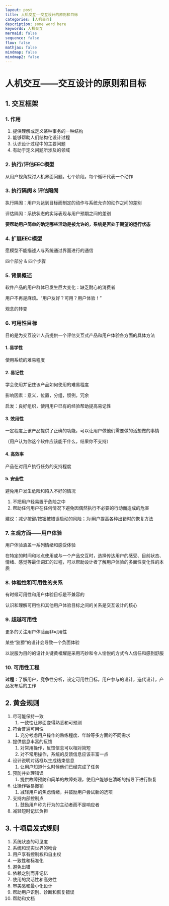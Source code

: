 ```yaml
---
layout: post
title: 人机交互——交互设计的原则和目标
categories: [人机交互]
description: some word here
keywords: 人机交互
mermaid: false
sequence: false
flow: false
mathjax: false
mindmap: false
mindmap2: false
---
```


# 人机交互——交互设计的原则和目标

## 1. 交互框架

### 1. 作用

1. 提供理解或定义某种事务的一种结构
2. 能够帮助人们结构化设计过程
3. 认识设计过程中的主要问题
4. 有助于定义问题所涉及的领域

### 2. 执行/评估EEC模型

从用户视角探讨人机界面问题。七个阶段。每个循环代表一个动作

### 3. 执行隔阂 & 评估隔阂

执行隔阂：用户为达到目标而制定的动作与系统允许的动作之间的差别

评估隔阂：系统状态的实际表现与用户预期之间的差别

**要帮助用户简单的确定哪些活动是被允许的，系统是否处于期望的运行状态**

### 4. 扩展EEC模型

愿模型不能描述人与系统通过界面进行的通信

四个部分 & 四个步骤

### 5. 背景概述

软件产品的用户群体已发生巨大变化：缺乏耐心的消费者

用户不再是麻烦。“用户友好？可用？用户体验！”

观念的转变 

### 6. 可用性目标

目的是为交互设计人员提供一个评估交互式产品和用户体验各方面的具体方法

#### 1. 易学性

使用系统的难易程度

#### 2. 易记性

学会使用并记住该产品如何使用的难易程度

影响因素：意义，位置，分组，惯例，冗余

启发：良好组织，使用用户已有的经验帮助提高易记性

#### 3. 效用性

一定程度上该产品提供了正确的功能，可以让用户做他们需要做的活想做的事情

（用户认为你这个软件应该能干什么，结果你不支持）

#### 4. 高效率

产品在对用户执行任务的支持程度

#### 5. 安全性

避免用户发生危险和陷入不好的情况

1. 不把用户轻易置于危险之中
2. 帮助任何用户在任何情况下避免因偶然执行不必要的行动而造成的危害

建议：减少按键/按钮被错误启动的风险；为i用户提高各种出错时的恢复方法

### 7. 主观方面——用户体验

用户体验涵盖一系列情绪和感受体验

在特定的时间和地点使用或与一个产品交互时，选择传达用户的感受、目前状态、情绪、感觉等最佳词汇的过程，可以帮助设计者了解用户体验的多面性变化性的本质

### 8. 体验性和可用性的关系

有时候可用性和用户体验目标是不兼容的

认识和理解可用性和其他用户体验目标之间的关系是交互设计的核心

### 9. 超越可用性

更多的关注用户体验而非可用性

某些“狡猾”的设计会导致一个负面体验

以说服为目的的设计关键黄祖耀是采用巧妙和令人愉悦的方式令人信任和感到舒服

### 10. 可用性工程

**过程**：了解用户，竞争性分析，设定可用性目标，用户参与的设计，迭代设计，产品发布后的工作

## 2. 黄金规则

1. 尽可能保持一致
   1. 一致性让界面变得熟悉和可预测
2. 符合普遍可用性
   1. 充分考虑用户操作的熟练程度、年龄等多方面的不同需求
3. 提供信息丰富的反馈
   1. 对常用操作，反馈信息可以相对简短
   2. 对不常用操作，系统的反馈信息应该丰富一点
4. 设计说明对话框以生成结束信息
   1. 让用户知道什么时候他们已经完成了任务
5. 预防并处理错误
   1. 提供故障预防和简单的故障处理，使用户能够在清晰的指导下进行恢复
6. 让操作容易撤销
   1. 减轻用户的焦虑情绪，并鼓励用户尝试新的选项
7. 支持内部控制点
   1. 鼓励用户称为行为的主动者而不是响应者
8. 减轻短时记忆负担

## 3. 十项启发式规则

1. 系统状态的可见度
2. 系统和现实世界的吻合
3. 用户享有控制权和自主权
4. 一致性和标准化
5. 避免出错
6. 依赖之别而非记忆
7. 使用的灵活性和高效性
8. 审美感和最小化设计
9. 帮助用户识别、诊断和恢复错误
10. 帮助和文档

